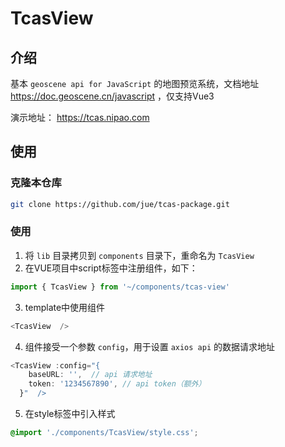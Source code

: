 # TcasView

## 介绍

基本 `geoscene api for JavaScript` 的地图预览系统，文档地址 https://doc.geoscene.cn/javascript ，仅支持Vue3  

演示地址： https://tcas.nipao.com

## 使用

### 克隆本仓库

```bash
git clone https://github.com/jue/tcas-package.git
```

### 使用

1. 将 `lib` 目录拷贝到 `components` 目录下，重命名为 `TcasView`
2. 在VUE项目中script标签中注册组件，如下：  
  ```javascript
  import { TcasView } from '~/components/tcas-view'
  ```
3. template中使用组件
  ```javascript
  <TcasView  />
  ```
4. 组件接受一个参数 ` config `，用于设置 `axios api` 的数据请求地址
  ```javascript
  <TcasView :config="{
      baseURL: '',  // api 请求地址
      token: '1234567890', // api token（额外）
    }"  />
  ```
5. 在style标签中引入样式
```css
@import './components/TcasView/style.css';
```
